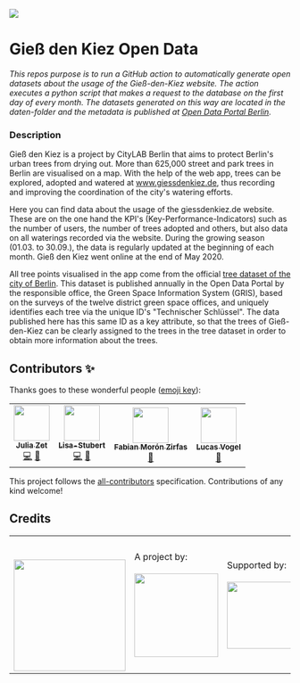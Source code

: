 ![](https://img.shields.io/badge/Build%20with%20%E2%9D%A4%EF%B8%8F-at%20Technologiesitftung%20Berlin-blue)

# Gieß den Kiez Open Data
*This repos purpose is to run a GitHub action to automatically generate open datasets about the usage of the Gieß-den-Kiez website. The action executes a python script that makes a request to the database on the first day of every month.
The datasets generated on this way are located in the daten-folder and the metadata is published at [Open Data Portal Berlin](https://daten.berlin.de/datensaetze).*

### Description

Gieß den Kiez is a project by CityLAB Berlin that aims to protect Berlin's urban trees from drying out. More than 625,000 street and park trees in Berlin are visualised on a map. With the help of the web app, trees can be explored, adopted and watered at www.giessdenkiez.de, thus recording and improving the coordination of the city's watering efforts.

Here you can find data about the usage of the giessdenkiez.de website. These are on the one hand the KPI's (Key-Performance-Indicators) such as the number of users, the number of trees adopted and others, but also data on all waterings recorded via the website. During the growing season (01.03. to 30.09.), the data is regularly updated at the beginning of each month. Gieß den Kiez went online at the end of May 2020.

All tree points visualised in the app come from the official [tree dataset of the city of Berlin](https://daten.berlin.de/datensaetze/baumbestand-berlin-straßenbäume-wfs). This dataset is published annually in the Open Data Portal by the responsible office, the Green Space Information System (GRIS), based on the surveys of the twelve district green space offices, and uniquely identifies each tree via the unique ID's "Technischer Schlüssel". The data published here has this same ID as a key attribute, so that the trees of Gieß-den-Kiez can be clearly assigned to the trees in the tree dataset in order to obtain more information about the trees.


## Contributors ✨

Thanks goes to these wonderful people ([emoji key](https://allcontributors.org/docs/en/emoji-key)):

<!-- ALL-CONTRIBUTORS-LIST:START - Do not remove or modify this section -->
<!-- prettier-ignore-start -->
<!-- markdownlint-disable -->
<table>
  <tr>
    <td align="center"><a href="https://github.com/julizet"><img src="https://avatars.githubusercontent.com/u/52455010?v=4?s=64" width="64px;" alt=""/><br /><sub><b>Julia Zet</b></sub></a><br /><a href="https://github.com/technologiestiftung/giessdenkiez-de-opendata/commits?author=julizet" title="Code">💻</a> <a href="https://github.com/technologiestiftung/giessdenkiez-de-opendata/commits?author=julizet" title="Documentation">📖</a></td>
    <td align="center"><a href="https://github.com/Lisa-Stubert"><img src="https://avatars.githubusercontent.com/u/61182572?v=4?s=64" width="64px;" alt=""/><br /><sub><b>Lisa-Stubert</b></sub></a><br /><a href="https://github.com/technologiestiftung/giessdenkiez-de-opendata/commits?author=Lisa-Stubert" title="Code">💻</a> <a href="https://github.com/technologiestiftung/giessdenkiez-de-opendata/commits?author=Lisa-Stubert" title="Documentation">📖</a></td>
    <td align="center"><a href="https://fabianmoronzirfas.me/"><img src="https://avatars.githubusercontent.com/u/315106?v=4?s=64" width="64px;" alt=""/><br /><sub><b>Fabian Morón Zirfas</b></sub></a><br /><a href="#maintenance-ff6347" title="Maintenance">🚧</a></td>
    <td align="center"><a href="https://github.com/vogelino"><img src="https://avatars.githubusercontent.com/u/2759340?v=4?s=64" width="64px;" alt=""/><br /><sub><b>Lucas Vogel</b></sub></a><br /><a href="https://github.com/technologiestiftung/giessdenkiez-de-opendata/commits?author=vogelino" title="Documentation">📖</a></td>
  </tr>
</table>

<!-- markdownlint-restore -->
<!-- prettier-ignore-end -->

<!-- ALL-CONTRIBUTORS-LIST:END -->

This project follows the [all-contributors](https://github.com/all-contributors/all-contributors) specification. Contributions of any kind welcome!

## Credits

<table>
  <tr>
    <td>
      <a src="https://citylab-berlin.org/en/start/">
        <br />
        <br />
        <img width="200" src="https://logos.citylab-berlin.org/logo-citylab-berlin.svg" />
      </a>
    </td>
    <td>
      A project by: <a src="https://www.technologiestiftung-berlin.de/en/">
        <br />
        <br />
        <img width="150" src="https://logos.citylab-berlin.org/logo-technologiestiftung-berlin-en.svg" />
      </a>
    </td>
    <td>
      Supported by:
      <br />
      <br />
      <img width="120" src="https://logos.citylab-berlin.org/logo-berlin.svg" />
    </td>
  </tr>
</table>